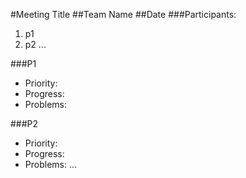 #Meeting Title
##Team Name
##Date
###Participants:
1. p1
2. p2
...

###P1
- Priority:
- Progress:
- Problems:

###P2
- Priority:
- Progress:
- Problems:
...
